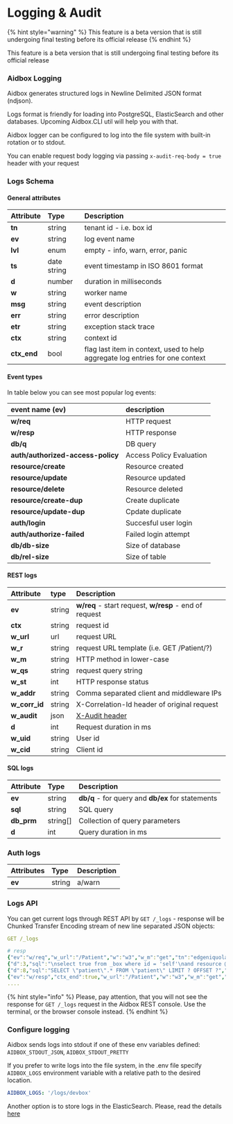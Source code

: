 # Logging & Audit

{% hint style="warning" %}
This feature is a beta version that is still undergoing final testing before its official release
{% endhint %}

This feature is a beta version that is still undergoing final testing before its official release

### Aidbox Logging

Aidbox generates structured logs in Newline Delimited JSON format \(ndjson\). 

Logs format is friendly for loading into PostgreSQL, ElasticSearch and other databases. Upcoming Aidbox.CLI util will help you with that.

Aidbox logger can be configured to log into the file system with built-in rotation or to stdout.

You can enable request body logging via passing `x-audit-req-body = true` header with your request

### Logs Schema

#### General attributes

| Attribute | Type | Description |
| :--- | :--- | :--- |
| **tn** | string | tenant id - i.e. box id |
| **ev** | string | log event name |
| **lvl** | enum | empty - info, warn, error, panic |
| **ts** | date string   | event timestamp in ISO 8601 format |
| **d** | number | duration in milliseconds |
| **w** | string | worker name |
| **msg** | string  | event description |
| **err** | string | error description |
| **etr** | string | exception stack trace |
| **ctx** | string | context id |
| **ctx\_end** | bool | flag last item in  context, used to help aggregate log entries for one context |

#### Event types

In table below you can see most popular log events:

| event name \(ev\) | description |
| :--- | :--- |
| **w/req** | HTTP request |
| **w/resp** | HTTP response |
| **db/q** | DB query |
| **auth/authorized-access-policy** | Access Policy Evaluation |
| **resource/create** | Resource created |
| **resource/update** | Resource updated |
| **resource/delete** | Resource deleted |
| **resource/create-dup** | Create duplicate |
| **resource/update-dup** | Cpdate duplicate |
| **auth/login** | Succesful user login |
| **auth/authorize-failed** | Failed login attempt |
| **db/db-size** | Size of database |
| **db/rel-size** | Size of table |

#### REST logs

| Attribute | type | Description |
| :--- | :--- | :--- |
| **ev** | string | **w/req** - start request, **w/resp** - end of request |
| **ctx** | string | request id |
| **w\_url** | url | request URL |
| **w\_r** | string | request URL template \(i.e. GET /Patient/?\) |
| **w\_m** | string | HTTP method in lower-case |
| **w\_qs** | string | request query string |
| **w\_st** | int | HTTP response status |
| **w\_addr** | string | Comma separated client and middleware IPs |
| **w\_corr\_id** | string | X-Correlation-Id header of original request |
| **w\_audit** | json | [X-Audit header](../../app-development-guides/receive-logs-from-your-app/x-audit-header.md) |
| **d** | int | Request duration in ms |
| **w\_uid** | string | User id |
| **w\_cid** | string | Client id |

#### SQL logs

| Attribute | Type | Description |
| :--- | :--- | :--- |
| **ev** | string | **db/q** - for query and **db/ex** for statements |
| **sql** | string | SQL query |
| **db\_prm** | string\[\] | Collection of query parameters  |
| **d** | int | Query duration in ms |

### Auth logs

| Attributes | Type | Description |
| :--- | :--- | :--- |
| **ev** | string | a/warn |

### Logs API

You can get current logs through REST API by `GET /_logs`  - response will be  Chunked Transfer Encoding stream of new line separated JSON objects:

```yaml
GET /_logs

# resp
{"ev":"w/req","w_url":"/Patient","w":"w3","w_m":"get","tn":"edgeniquola","ts":"2019-04-18T13:35:43Z","w_addr":"83.243.75.14, 35.244.249.127","ctx":"d0625fcf-f1a7-4b78-bbdf-b4ec87b6fb57","w_qs":null}
{"d":3,"sql":"\nselect true from _box where id = 'self'\nand resource @>\njsonb_build_object(\n  'participant',\n  jsonb_build_array(json_build_object('user', json_build_object('id', ?::text )))\n) ","db_prm":["github-32066"],"ts":"2019-04-18T13:35:43Z","w":"w3","ev":"db/q","tn":"edgeniquola","ctx":"d0625fcf-f1a7-4b78-bbdf-b4ec87b6fb57"}
{"d":8,"sql":"SELECT \"patient\".* FROM \"patient\" LIMIT ? OFFSET ?","db_prm":["100","0"],"ts":"2019-04-18T13:35:43Z","w":"w3","ev":"db/q","tn":"edgeniquola","ctx":"d0625fcf-f1a7-4b78-bbdf-b4ec87b6fb57"}
{"ev":"w/resp","ctx_end":true,"w_url":"/Patient","w":"w3","w_m":"get","tn":"edgeniquola","ts":"2019-04-18T13:35:43Z","d":15,"w_st":200,"ctx":"d0625fcf-f1a7-4b78-bbdf-b4ec87b6fb57"}
....
```

{% hint style="info" %}
Please, pay attention, that you will not see the response for `GET /_logs` request in the Aidbox REST console. Use the terminal, or the browser console instead.
{% endhint %}

### Configure logging

Aidbox sends logs into stdout if one of these env variables defined: `AIDBOX_STDOUT_JSON`, `AIDBOX_STDOUT_PRETTY`

If you prefer to write logs into the file system,  in the .env file specify `AIDBOX_LOGS` environment variable with a relative path to the desired location.

```yaml
AIDBOX_LOGS: '/logs/devbox'
```

Another option is to store logs in the ElasticSearch. Please, read the details [here ](https://docs.aidbox.app/app-development-guides/receive-logs-from-your-app/elastic-logs-and-monitoring-integration)



